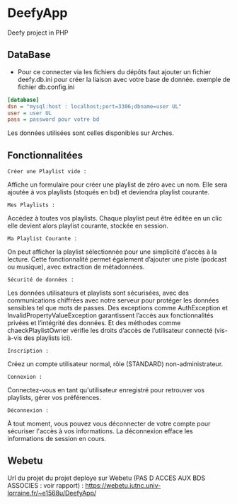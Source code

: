 # DeefyApp
Deefy project in PHP


## DataBase
- Pour ce connecter via les fichiers du dépôts faut ajouter un fichier deefy.db.ini pour créer la liaison avec votre base de donnée.
exemple de fichier db.config.ini

```ini
[database]
dsn = "mysql:host : localhost;port=3306;dbname=user UL"
user = user UL
pass = password pour votre bd

```

Les données utilisées sont celles disponibles sur Arches.

## Fonctionnalitées

    Créer une Playlist vide :
Affiche un formulaire pour créer une playlist de zéro avec un nom. Elle sera ajoutée à vos playlists (stoqués en bd) et     deviendra playlist courante.

    Mes Playlists :
Accédez à toutes vos playlists. Chaque playlist peut être éditée en un clic elle devient alors playlist courante, stockée en session.
    
    Ma Playlist Courante :
On peut afficher la playlist sélectionnée pour une simplicité d'accès à la lecture. Cette fonctionnalité permet également d’ajouter une piste (podcast ou musique), avec extraction de métadonnées.

    Sécurité de données :
Les données utilisateurs et playlists sont sécurisées, avec des communications chiffrées avec notre serveur pour protéger les données sensibles tel que mots de passes. Des exceptions comme AuthException et InvalidPropertyValueException garantissent l’accès aux fonctionnalités privées et l’intégrité des données. Et des méthodes comme chaeckPlaylistOwner vérifie les droits d’accès de l’utilisateur connecté (vis-à-vis des playlists ici).

    Inscription :
Créez un compte utilisateur normal, rôle (STANDARD) non-administrateur.

    Connexion :
Connectez-vous en tant qu'utilisateur enregistré pour retrouver vos playlists, gérer vos préférences.

    Déconnexion :
À tout moment, vous pouvez vous déconnecter de votre compte pour sécuriser l'accès à vos informations. La déconnexion efface les informations de session en cours.

## Webetu

Url du projet du projet deploye sur Webetu (PAS D ACCES AUX BDS ASSOCIES : voir rapport) : https://webetu.iutnc.univ-lorraine.fr/~e1568u/DeefyApp/

